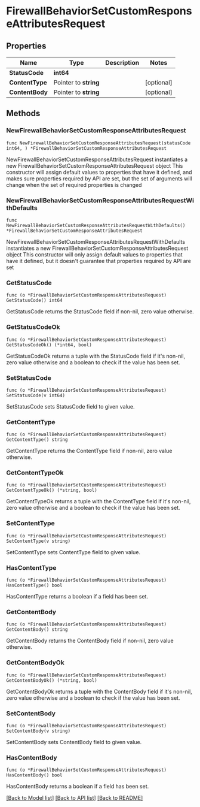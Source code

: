 # FirewallBehaviorSetCustomResponseAttributesRequest

## Properties

Name | Type | Description | Notes
------------ | ------------- | ------------- | -------------
**StatusCode** | **int64** |  | 
**ContentType** | Pointer to **string** |  | [optional] 
**ContentBody** | Pointer to **string** |  | [optional] 

## Methods

### NewFirewallBehaviorSetCustomResponseAttributesRequest

`func NewFirewallBehaviorSetCustomResponseAttributesRequest(statusCode int64, ) *FirewallBehaviorSetCustomResponseAttributesRequest`

NewFirewallBehaviorSetCustomResponseAttributesRequest instantiates a new FirewallBehaviorSetCustomResponseAttributesRequest object
This constructor will assign default values to properties that have it defined,
and makes sure properties required by API are set, but the set of arguments
will change when the set of required properties is changed

### NewFirewallBehaviorSetCustomResponseAttributesRequestWithDefaults

`func NewFirewallBehaviorSetCustomResponseAttributesRequestWithDefaults() *FirewallBehaviorSetCustomResponseAttributesRequest`

NewFirewallBehaviorSetCustomResponseAttributesRequestWithDefaults instantiates a new FirewallBehaviorSetCustomResponseAttributesRequest object
This constructor will only assign default values to properties that have it defined,
but it doesn't guarantee that properties required by API are set

### GetStatusCode

`func (o *FirewallBehaviorSetCustomResponseAttributesRequest) GetStatusCode() int64`

GetStatusCode returns the StatusCode field if non-nil, zero value otherwise.

### GetStatusCodeOk

`func (o *FirewallBehaviorSetCustomResponseAttributesRequest) GetStatusCodeOk() (*int64, bool)`

GetStatusCodeOk returns a tuple with the StatusCode field if it's non-nil, zero value otherwise
and a boolean to check if the value has been set.

### SetStatusCode

`func (o *FirewallBehaviorSetCustomResponseAttributesRequest) SetStatusCode(v int64)`

SetStatusCode sets StatusCode field to given value.


### GetContentType

`func (o *FirewallBehaviorSetCustomResponseAttributesRequest) GetContentType() string`

GetContentType returns the ContentType field if non-nil, zero value otherwise.

### GetContentTypeOk

`func (o *FirewallBehaviorSetCustomResponseAttributesRequest) GetContentTypeOk() (*string, bool)`

GetContentTypeOk returns a tuple with the ContentType field if it's non-nil, zero value otherwise
and a boolean to check if the value has been set.

### SetContentType

`func (o *FirewallBehaviorSetCustomResponseAttributesRequest) SetContentType(v string)`

SetContentType sets ContentType field to given value.

### HasContentType

`func (o *FirewallBehaviorSetCustomResponseAttributesRequest) HasContentType() bool`

HasContentType returns a boolean if a field has been set.

### GetContentBody

`func (o *FirewallBehaviorSetCustomResponseAttributesRequest) GetContentBody() string`

GetContentBody returns the ContentBody field if non-nil, zero value otherwise.

### GetContentBodyOk

`func (o *FirewallBehaviorSetCustomResponseAttributesRequest) GetContentBodyOk() (*string, bool)`

GetContentBodyOk returns a tuple with the ContentBody field if it's non-nil, zero value otherwise
and a boolean to check if the value has been set.

### SetContentBody

`func (o *FirewallBehaviorSetCustomResponseAttributesRequest) SetContentBody(v string)`

SetContentBody sets ContentBody field to given value.

### HasContentBody

`func (o *FirewallBehaviorSetCustomResponseAttributesRequest) HasContentBody() bool`

HasContentBody returns a boolean if a field has been set.


[[Back to Model list]](../README.md#documentation-for-models) [[Back to API list]](../README.md#documentation-for-api-endpoints) [[Back to README]](../README.md)


